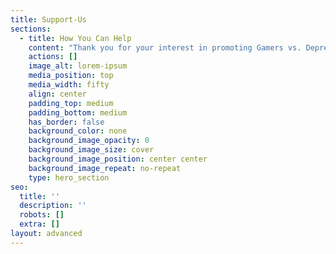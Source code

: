 ```yaml
---
title: Support-Us
sections:
  - title: How You Can Help
    content: "Thank you for your interest in promoting Gamers vs. Depression. Since we launched in Mid-February 2022, we have had a lot of interest from fellow gamers and streamers wanting to help. We cannot tell you enough how much we appreciate the support and wanted to create this page to offer guidance on some of the initial ideas we have suggested.\n\n> Our main aim for the next few months is to develop our course enhancing gamer’s mental health knowledge.\_\n\nAs a non-profit, we are led by leading researchers and mental health experts. This means our programmes are based on the available evidence and rigorously tested. The more people who complete the course and provide feedback, the better we can make it. As such, the number one thing you can do to support us is to promote and take the course.\_\n\nYou don’t need to have experienced mental health struggles yourself as the course is all about developing your knowledge. We hope you never need the information shared, but if you, a friend, or teammate ever have an issue, by taking our course, you will be in a far better place to help.\_\n\n**If you fell and were hurt, you’d hope someone near by might know first aid, right? This is the similar.\_**\n\nWe understand everyone is busy and has different levels of motivation. This is why we have created short (https://www.youtube.com/watch?v=bpC99qU7JwI) and long (https://gvd.gg/sign-up) versions of the course. The short course can be completed in an hour. The long course takes two hours but progress can be saved and modules split into various sittings. However, you like to learn, there is hopefully an approach that will work for you.\n\nYou can also support us in other ways. Adding the image below to your twitter header helps to raise awareness of the project. Adding ‘@gvdmentalhealth supporter’ to your bio also helps. Playing as our GvD branded car on Rocket League also helps us to raise awareness. Giving the project a shout out on your timeline or stream is another great way to help. Likewise, if you have an audience who might like to hear more about your story, we are interviewing gamers about how gaming affects their mental health. We also hope to create some merch in due course and love receiving videos and illustrations from you related to the course or project.\_\n\n![](images/1500x500.jpeg)\n\nIn summary, we really appreciate your help in getting our message out there. With over [three billion gamers worldwide](https://www.statista.com/statistics/293304/number-video-gamers/) and 5-8% of people suffering from clinical depression in their lifetime, our rough calculations suggest that there are likely somewhere between 162 and 259 million gamers out there who are clinically depressed and hundreds of millions more who could use support. In other words, every time you play a game of Rocket League, FIFA, or any other online multiplayer game, at least one person in every match is likely struggling with depression. By taking our course and being an ally to our project, you’ll know what to do and say if you ever experience depression yourself or a teammate reaches out for support.\_\n"
    actions: []
    image_alt: lorem-ipsum
    media_position: top
    media_width: fifty
    align: center
    padding_top: medium
    padding_bottom: medium
    has_border: false
    background_color: none
    background_image_opacity: 0
    background_image_size: cover
    background_image_position: center center
    background_image_repeat: no-repeat
    type: hero_section
seo:
  title: ''
  description: ''
  robots: []
  extra: []
layout: advanced
---
```

